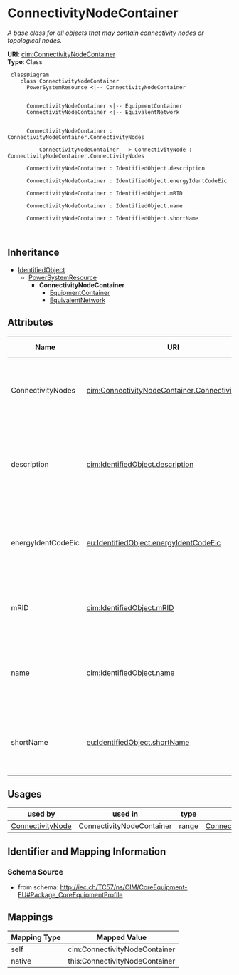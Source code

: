 # ConnectivityNodeContainer


_A base class for all objects that may contain connectivity nodes or topological nodes._





**URI**: [cim:ConnectivityNodeContainer](http://iec.ch/TC57/CIM100#ConnectivityNodeContainer)<br />
**Type**: Class




```mermaid
 classDiagram
    class ConnectivityNodeContainer
      PowerSystemResource <|-- ConnectivityNodeContainer
      

      ConnectivityNodeContainer <|-- EquipmentContainer
      ConnectivityNodeContainer <|-- EquivalentNetwork
      
      
      ConnectivityNodeContainer : ConnectivityNodeContainer.ConnectivityNodes
        
          ConnectivityNodeContainer --> ConnectivityNode : ConnectivityNodeContainer.ConnectivityNodes
        
      ConnectivityNodeContainer : IdentifiedObject.description
        
      ConnectivityNodeContainer : IdentifiedObject.energyIdentCodeEic
        
      ConnectivityNodeContainer : IdentifiedObject.mRID
        
      ConnectivityNodeContainer : IdentifiedObject.name
        
      ConnectivityNodeContainer : IdentifiedObject.shortName
        
      
```





## Inheritance
* [IdentifiedObject](IdentifiedObject.md)
    * [PowerSystemResource](PowerSystemResource.md)
        * **ConnectivityNodeContainer**
            * [EquipmentContainer](EquipmentContainer.md)
            * [EquivalentNetwork](EquivalentNetwork.md)



## Attributes


| Name | URI | Cardinality and Range | Description | Inheritance |
| ---  | --- | --- | --- | --- |
| ConnectivityNodes | [cim:ConnectivityNodeContainer.ConnectivityNodes](http://iec.ch/TC57/CIM100#ConnectivityNodeContainer.ConnectivityNodes) | 0..* <br />  [ConnectivityNode](ConnectivityNode.md)  | Connectivity nodes which belong to this connectivity node container | direct |
| description | [cim:IdentifiedObject.description](http://iec.ch/TC57/CIM100#IdentifiedObject.description) | 0..1 <br />  string  | The description is a free human readable text describing or naming the object | [IdentifiedObject](IdentifiedObject.md) |
| energyIdentCodeEic | [eu:IdentifiedObject.energyIdentCodeEic](http://iec.ch/TC57/CIM100-European#IdentifiedObject.energyIdentCodeEic) | 0..1 <br />  string  | The attribute is used for an exchange of the EIC code (Energy identification ... | [IdentifiedObject](IdentifiedObject.md) |
| mRID | [cim:IdentifiedObject.mRID](http://iec.ch/TC57/CIM100#IdentifiedObject.mRID) | 1..1 <br />  string  | Master resource identifier issued by a model authority | [IdentifiedObject](IdentifiedObject.md) |
| name | [cim:IdentifiedObject.name](http://iec.ch/TC57/CIM100#IdentifiedObject.name) | 1..1 <br />  string  | The name is any free human readable and possibly non unique text naming the o... | [IdentifiedObject](IdentifiedObject.md) |
| shortName | [eu:IdentifiedObject.shortName](http://iec.ch/TC57/CIM100-European#IdentifiedObject.shortName) | 0..1 <br />  string  | The attribute is used for an exchange of a human readable short name with len... | [IdentifiedObject](IdentifiedObject.md) |





## Usages

| used by | used in | type | used |
| ---  | --- | --- | --- |
| [ConnectivityNode](ConnectivityNode.md) | ConnectivityNodeContainer | range | [ConnectivityNodeContainer](ConnectivityNodeContainer.md) |






## Identifier and Mapping Information







### Schema Source


* from schema: http://iec.ch/TC57/ns/CIM/CoreEquipment-EU#Package_CoreEquipmentProfile





## Mappings

| Mapping Type | Mapped Value |
| ---  | ---  |
| self | cim:ConnectivityNodeContainer |
| native | this:ConnectivityNodeContainer |




